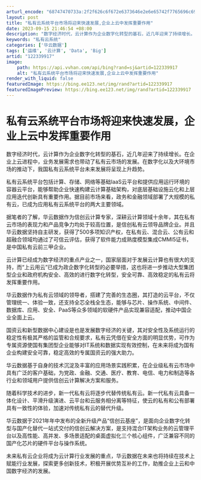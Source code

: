 ```yaml
---
arturl_encode: "68747470733a:2f2f626c6f672e6373646e2e6e65742f7765696c696461692f:61727469636c652f64657461696c732f313232333339393137"
layout: post
title: "私有云系统平台市场将迎来快速发展,企业上云中发挥重要作用"
date: 2023-09-15 21:46:54 +08:00
description: "数字经济时代，云计算作为企业数字化转型的基石，近几年迎来了持续增长。在企业上云进程中，业务发展需求也"
keywords: "私有云系统"
categories: ['华云数据']
tags: ['运维', '云计算', 'Data', 'Big']
artid: "122339917"
image:
    path: https://api.vvhan.com/api/bing?rand=sj&artid=122339917
    alt: "私有云系统平台市场将迎来快速发展,企业上云中发挥重要作用"
render_with_liquid: false
featuredImage: https://bing.ee123.net/img/rand?artid=122339917
featuredImagePreview: https://bing.ee123.net/img/rand?artid=122339917
---
```


# 私有云系统平台市场将迎来快速发展，企业上云中发挥重要作用

数字经济时代，云计算作为企业数字化转型的基石，近几年迎来了持续增长。在企业上云进程中，业务发展需求也带动了私有云市场的发展。在数字化以及大环境市场的推动下，我国私有云系统平台未来发展将呈现上升趋势。

私有云系统平台包括计算、存储、网络等基础IaaS云平台和提供应用运行环境的容器云平台，能够帮助企业快速构建云计算基础架构，对底层基础设施云化和上层应用迭代创新具有重要作用。据目前市场来看，政务和金融领域部署了大规模的私有云，已成为应用私有云系统平台的两大主要领域。

据笔者的了解，华云数据作为信创云计算专家，深耕云计算领域十余年，其在私有云市场的表现力和产品竞争力均处于较高位置，是信创私有云领导品牌企业。并且华云数据坚持自主研发，获得了500多项知识产权，在私有云、混合云、公有云和超融合领域均通过了可信云评估，获得了软件能力成熟度模型集成CMMI5证书，是中国私有云前三甲企业。

云计算已经成为数字经济的重点产业之一，国家层面对于发展云计算也有很大的支持，而“上云用云”已成为政企数字化转型的必要举措，这也将进一步推动大型集团型企业和政府机构安全、高效的进行数字化转型，安全可靠、高效稳定的私有云将发挥重要作用。

华云数据作为私有云领域的领导者，搭建了完善的生态圈，其打造的云平台，不仅管理统一、体验一致，还支持全芯全栈全生态，能够与芯片、操作系统、中间件、数据库、应用、安全、PaaS等众多领域的软硬件产品实现兼容适配，推动中国企业全面上云。

国资云和新型数据中心建设是也是发展数字经济的关键，其对安全性及系统运行的稳定性有极其严格的监管和合规要求，私有云凭借在安全方面的明显优势，可作为专属资源使国有集团型企业能够对IT系统和数据实现有效控制，在未来将成为国有企业构建安全可靠，稳定高效的专属国资云的强大助力。

华云数据基于自身的技术沉淀及丰富的应用场景实践积累，在企业级私有云市场中具有广泛的客户基础，为党政、金融、交通、医疗、教育、电信、电力和制造等各行业和领域用户提供信创云计算解决方案和服务。

随着科学技术的进步，新一代私有云将逐步代替传统私有云。新一代私有云具备一体化设计、平滑升级演进、云平台和云服务相分离等特征，使云的私有和公有部署具有一致性的体验，加速对传统私有云的替代升级。

华云数据于2021年年中发布的全新升级产品“信创云基座”，是面向企业数字化转型与国产化替代一站式交付的信创云解决方案，是支持混合IT架构业务的云管理平台以及高性能、高并发、多场景适配的桌面虚拟化三个核心组件，广泛兼容不同的国产化芯片的硬件平台与操作系统。

未来私有云企业将成为云计算行业发展的重点，华云数据在未来也将持续在技术上赋能行业发展，探索更多创新技术，积极开展优势互补的工作，助推企业上云和中国数字经济的发展。